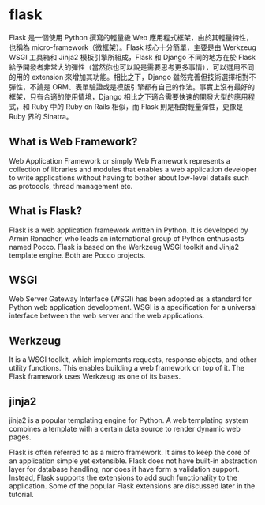 # flask

Flask 是一個使用 Python 撰寫的輕量級 Web 應用程式框架，由於其輕量特性，也稱為 micro-framework（微框架）。Flask 核心十分簡單，主要是由 Werkzeug WSGI 工具箱和 Jinja2 模板引擎所組成，Flask 和 Django 不同的地方在於 Flask 給予開發者非常大的彈性（當然你也可以說是需要思考更多事情），可以選用不同的用的 extension 來增加其功能。相比之下，Django 雖然完善但技術選擇相對不彈性，不論是 ORM、表單驗證或是模版引擎都有自己的作法。事實上沒有最好的框架，只有合適的使用情境，Django 相比之下適合需要快速的開發大型的應用程式，和 Ruby 中的 Ruby on Rails 相似，而 Flask 則是相對輕量彈性，更像是 Ruby 界的 Sinatra。

## What is Web Framework?
Web Application Framework or simply Web Framework represents a collection of libraries and modules that enables a web application developer to write applications without having to bother about low-level details such as protocols, thread management etc.

## What is Flask?
Flask is a web application framework written in Python. It is developed by Armin Ronacher, who leads an international group of Python enthusiasts named Pocco. Flask is based on the Werkzeug WSGI toolkit and Jinja2 template engine. Both are Pocco projects.

## WSGI
Web Server Gateway Interface (WSGI) has been adopted as a standard for Python web application development. WSGI is a specification for a universal interface between the web server and the web applications.

## Werkzeug
It is a WSGI toolkit, which implements requests, response objects, and other utility functions. This enables building a web framework on top of it. The Flask framework uses Werkzeug as one of its bases.

## jinja2
jinja2 is a popular templating engine for Python. A web templating system combines a template with a certain data source to render dynamic web pages.

Flask is often referred to as a micro framework. It aims to keep the core of an application simple yet extensible. Flask does not have built-in abstraction layer for database handling, nor does it have form a validation support. Instead, Flask supports the extensions to add such functionality to the application. Some of the popular Flask extensions are discussed later in the tutorial.
